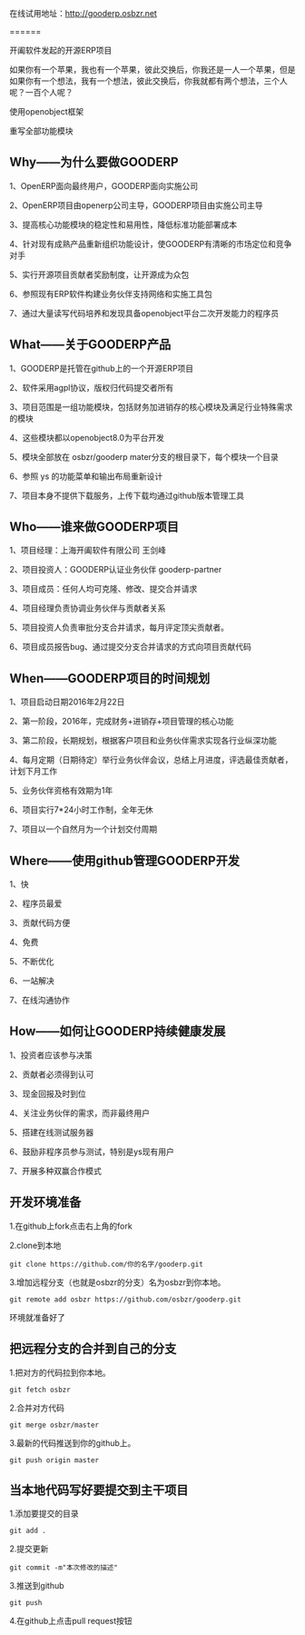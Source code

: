 在线试用地址：http://gooderp.osbzr.net

======

开阖软件发起的开源ERP项目

如果你有一个苹果，我也有一个苹果，彼此交换后，你我还是一人一个苹果，但是如果你有一个想法，我有一个想法，彼此交换后，你我就都有两个想法，三个人呢？一百个人呢？

使用openobject框架

重写全部功能模块


Why——为什么要做GOODERP
---------------------
1、OpenERP面向最终用户，GOODERP面向实施公司

2、OpenERP项目由openerp公司主导，GOODERP项目由实施公司主导

3、提高核心功能模块的稳定性和易用性，降低标准功能部署成本

4、针对现有成熟产品重新组织功能设计，使GOODERP有清晰的市场定位和竞争对手

5、实行开源项目贡献者奖励制度，让开源成为众包

6、参照现有ERP软件构建业务伙伴支持网络和实施工具包

7、通过大量读写代码培养和发现具备openobject平台二次开发能力的程序员


What——关于GOODERP产品
--------------------
1、GOODERP是托管在github上的一个开源ERP项目

2、软件采用agpl协议，版权归代码提交者所有

3、项目范围是一组功能模块，包括财务加进销存的核心模块及满足行业特殊需求的模块

4、这些模块都以openobject8.0为平台开发

5、模块全部放在 osbzr/gooderp mater分支的根目录下，每个模块一个目录

6、参照 ys 的功能菜单和输出布局重新设计

7、项目本身不提供下载服务，上传下载均通过github版本管理工具


Who——谁来做GOODERP项目
---------------------
1、项目经理：上海开阖软件有限公司 王剑峰

2、项目投资人：GOODERP认证业务伙伴 gooderp-partner

3、项目成员：任何人均可克隆、修改、提交合并请求

4、项目经理负责协调业务伙伴与贡献者关系

5、项目投资人负责审批分支合并请求，每月评定顶尖贡献者。

6、项目成员报告bug、通过提交分支合并请求的方式向项目贡献代码


When——GOODERP项目的时间规划
--------------------------
1、项目启动日期2016年2月22日

2、第一阶段，2016年，完成财务+进销存+项目管理的核心功能

3、第二阶段，长期规划，根据客户项目和业务伙伴需求实现各行业纵深功能

4、每月定期（日期待定）举行业务伙伴会议，总结上月进度，评选最佳贡献者，计划下月工作

5、业务伙伴资格有效期为1年

6、项目实行7*24小时工作制，全年无休

7、项目以一个自然月为一个计划交付周期

Where——使用github管理GOODERP开发
-------------------------------

1、快

2、程序员最爱

3、贡献代码方便

4、免费

5、不断优化

6、一站解决

7、在线沟通协作

How——如何让GOODERP持续健康发展
-----------------------------
1、投资者应该参与决策

2、贡献者必须得到认可

3、现金回报及时到位

4、关注业务伙伴的需求，而非最终用户

5、搭建在线测试服务器

6、鼓励非程序员参与测试，特别是ys现有用户

7、开展多种双赢合作模式

开发环境准备
-------------
1.在github上fork点击右上角的fork

2.clone到本地

    git clone https://github.com/你的名字/gooderp.git
 
3.增加远程分支（也就是osbzr的分支）名为osbzr到你本地。

    git remote add osbzr https://github.com/osbzr/gooderp.git
    
环境就准备好了


把远程分支的合并到自己的分支
----------------------------
1.把对方的代码拉到你本地。

    git fetch osbzr

2.合并对方代码

    git merge osbzr/master

3.最新的代码推送到你的github上。

    git push origin master
    
当本地代码写好要提交到主干项目
-------------------------------
1.添加要提交的目录
    
    git add .
    
2.提交更新

    git commit -m"本次修改的描述"
    
3.推送到github

    git push
    
4.在github上点击pull request按钮
